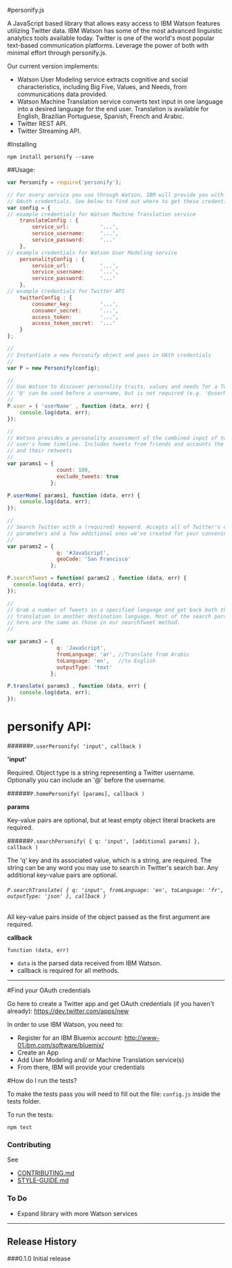 #personify.js

A JavaScript based library that allows easy access to IBM Watson features utilizing Twitter data. IBM Watson has some of the most advanced linguistic analytics tools available today. Twitter is one of the world's most popular text-based communication platforms. Leverage the power of both with minimal effort through personify.js. 

Our current version implements:

- Watson User Modeling service extracts cognitive and social characteristics, including Big Five, Values, and Needs, from communications data provided.
- Watson Machine Translation service converts text input in one language into a desired language for the end user. Translation is available for English, Brazilian Portuguese, Spanish, French and Arabic.
- Twitter REST API.
- Twitter Streaming API.

#Installing

```
npm install personify --save
```

##Usage:

```javascript
var Personify = require('personify');

// For every service you use through Watson, IBM will provide you with a separate set of 
// OAuth credentials. See below to find out where to get these credentials.
var config = {
// example credentials for Watson Machine Translation service
    translateConfig : {
        service_url:          '...',
        service_username:     '...',
        service_password:     '...'
    },
// example credentials for Watson User Modeling service
    personalityConfig : {
        service_url:          '...',
        service_username:     '...',
        service_password:     '...'
    },
// example credentials for Twitter API
    twitterConfig : {
        consumer_key:         '...',
        consumer_secret:      '...',
        access_token:         '...',
        access_token_secret:  '...'
    }
};

//
// Instantiate a new Personify object and pass in OAth credentials
//
var P = new Personify(config);

//
// Use Watson to discover personality traits, values and needs for a Twitter user
// '@' can be used before a username, but is not required (e.g. '@userName')
//
P.user = ( 'userName' , function (data, err) {
    console.log(data, err);
});

//
// Watson provides a personality assessment of the combined input of tweets in a 
// user's home timeline. Includes tweets from friends and accounts the user is following, 
// and their retweets
//
var params1 = { 
                count: 100, 
                exclude_tweets: true 
              };

P.userHome( params1, function (data, err) {
    console.log(data, err);
});

//
// Search Twitter with a (required) keyword. Accepts all of Twitter's optional search 
// parameters and a few additional ones we've created for your convenience.
//
var params2 = { 
                q: '#JavaScript', 
                geoCode: 'San Francisco'
              };

P.searchTweet = function( params2 , function (data, err) {
  console.log(data, err);
});

//
// Grab a number of Tweets in a specified language and get back both the original text and its 
// translation in another destination language. Most of the search parameters available 
// here are the same as those in our searchTweet method.
//

var params3 = { 
                q: 'JavaScript', 
                fromLanguage: 'ar', //Translate from Arabic
                toLanguage: 'en',   //to English
                outputType: 'text' 
              };

P.translate( params3 , function (data, err) {
    console.log(data, err);
});

```

# personify API:

######`P.userPersonify( 'input', callback )`

**'input'**

Required. Object type is a string representing a Twitter username. Optionally you can include an '@' before the username.

######`P.homePersonify( [params], callback )`

**params**

Key-value pairs are optional, but at least empty object literal brackets are required. 

######`P.searchPersonify( { q: 'input', [additional params] }, callback )`

The 'q' key and its associated value, which is a string, are required. The string can be any word you may use to search in Twitter's search bar. Any additional key-value pairs are optional.

###### `P.searchTranslate( { q: 'input', fromLanguage: 'en', toLanguage: 'fr', outputType: 'json' }, callback )`

All key-value pairs inside of the object passed as the first argument are required. 

**callback**

`function (data, err)`

- `data` is the parsed data received from IBM Watson.
- callback is required for all methods. 

-------

#Find your OAuth credentials

Go here to create a Twitter app and get OAuth credentials (if you haven't already): https://dev.twitter.com/apps/new

In order to use IBM Watson, you need to:
- Register for an IBM Bluemix account: http://www-01.ibm.com/software/bluemix/
- Create an App
- Add User Modeling and/ or Machine Translation service(s)
- From there, IBM will provide your credentials


#How do I run the tests?

To make the tests pass you will need to fill out the file: `config.js` inside the tests folder. 

To run the tests:

```
npm test
```

### Contributing

See 

- [CONTRIBUTING.md](CONTRIBUTING.md)
- [STYLE-GUIDE.md](STYLE-GUIDE.md) 

### To Do

- Expand library with more Watson services

-------


## Release History

###0.1.0 Initial release

